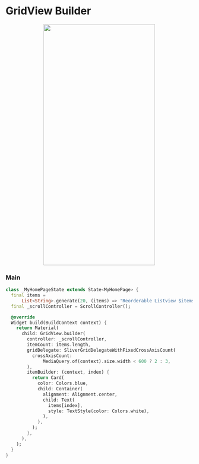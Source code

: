 # GridView Builder
<p align="center">
<img src="https://docs.google.com/uc?id=1n8ARokg0EMLZrzMvZjkn7SsEg7qtRDF0" height="649" width="300">
</p>

### Main
```dart
class _MyHomePageState extends State<MyHomePage> {
  final items =
      List<String>.generate(20, (items) => "Reorderable Listview $items");
  final _scrollController = ScrollController();

  @override
  Widget build(BuildContext context) {
    return Material(
      child: GridView.builder(
        controller: _scrollController,
        itemCount: items.length,
        gridDelegate: SliverGridDelegateWithFixedCrossAxisCount(
          crossAxisCount:
              MediaQuery.of(context).size.width < 600 ? 2 : 3,
        ),
        itemBuilder: (context, index) {
          return Card(
            color: Colors.blue,
            child: Container(
              alignment: Alignment.center,
              child: Text(
                items[index],
                style: TextStyle(color: Colors.white),
              ),
            ),
          );
        },
      ),
    );
  }
}
```
